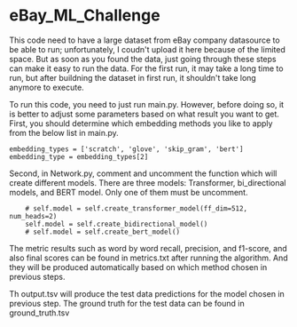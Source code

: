 # eBay_ML_Challenge
This code need to have a large dataset from eBay company datasource to be able to run; unfortunately, I coudn't upload it here because of the limited space. But as soon as you found the data, just going through these steps can make it easy to run the data. For the first run, it may take a long time to run, but after buildning the dataset in first run, it shouldn't take long anymore to execute.

To run this code, you need to just run main.py. However, before doing so, it is better to adjust some parameters based on what result you want to get. 
First, you should determine which embedding methods you like to apply from the below list in main.py. 

    embedding_types = ['scratch', 'glove', 'skip_gram', 'bert']
    embedding_type = embedding_types[2]

Second, in Network.py, comment and uncomment the function which will create different models. There are three models: Transformer, bi_directional models, and BERT model. Only one of them must be uncomment. 

        # self.model = self.create_transformer_model(ff_dim=512, num_heads=2)
        self.model = self.create_bidirectional_model()
        # self.model = self.create_bert_model()
        
The metric results such as word by word recall, precision, and f1-score, and also final scores can be found in metrics.txt after running the algorithm. And they will be produced automatically based on which method chosen in previous steps. 

Th output.tsv will produce the test data predictions for the model chosen in previous step. The ground truth for the test data can be found in ground_truth.tsv
